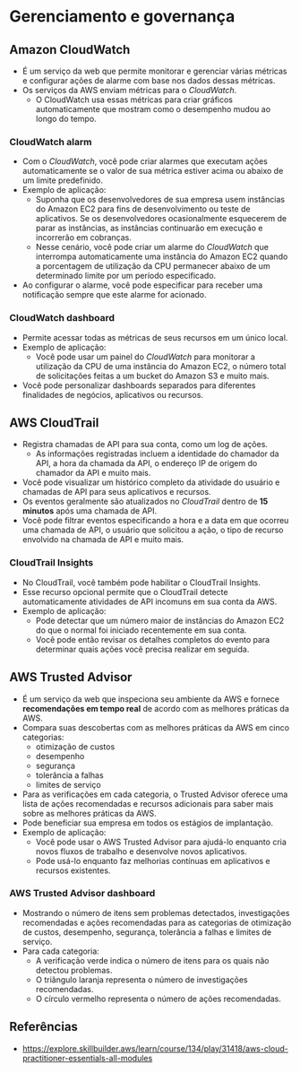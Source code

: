 # Gerenciamento e governança

## Amazon CloudWatch

- É um serviço da web que permite monitorar e gerenciar várias métricas e configurar ações de alarme com base nos dados dessas métricas.
- Os serviços da AWS enviam métricas para o *CloudWatch*.
  - O CloudWatch usa essas métricas para criar gráficos automaticamente que mostram como o desempenho mudou ao longo do tempo.

### CloudWatch alarm

- Com o *CloudWatch*, você pode criar alarmes que executam ações automaticamente se o valor de sua métrica estiver acima ou abaixo de um limite predefinido.
- Exemplo de aplicação:
  - Suponha que os desenvolvedores de sua empresa usem instâncias do Amazon EC2 para fins de desenvolvimento ou teste de aplicativos. Se os desenvolvedores ocasionalmente esquecerem de parar as instâncias, as instâncias continuarão em execução e incorrerão em cobranças.
  - Nesse cenário, você pode criar um alarme do *CloudWatch* que interrompa automaticamente uma instância do Amazon EC2 quando a porcentagem de utilização da CPU permanecer abaixo de um determinado limite por um período especificado. 
- Ao configurar o alarme, você pode especificar para receber uma notificação sempre que este alarme for acionado.

### CloudWatch dashboard

- Permite acessar todas as métricas de seus recursos em um único local.
- Exemplo de aplicação:
  - Você pode usar um painel do *CloudWatch* para monitorar a utilização da CPU de uma instância do Amazon EC2, o número total de solicitações feitas a um bucket do Amazon S3 e muito mais.
- Você pode personalizar dashboards separados para diferentes finalidades de negócios, aplicativos ou recursos.

## AWS CloudTrail

- Registra chamadas de API para sua conta, como um log de ações.
  - As informações registradas incluem a identidade do chamador da API, a hora da chamada da API, o endereço IP de origem do chamador da API e muito mais.
- Você pode visualizar um histórico completo da atividade do usuário e chamadas de API para seus aplicativos e recursos.
- Os eventos geralmente são atualizados no *CloudTrail* dentro de **15 minutos** após uma chamada de API.
- Você pode filtrar eventos especificando a hora e a data em que ocorreu uma chamada de API, o usuário que solicitou a ação, o tipo de recurso envolvido na chamada de API e muito mais.

### CloudTrail Insights

- No CloudTrail, você também pode habilitar o CloudTrail Insights.
- Esse recurso opcional permite que o CloudTrail detecte automaticamente atividades de API incomuns em sua conta da AWS.
- Exemplo de aplicação:
  - Pode detectar que um número maior de instâncias do Amazon EC2 do que o normal foi iniciado recentemente em sua conta.
  - Você pode então revisar os detalhes completos do evento para determinar quais ações você precisa realizar em seguida.

## AWS Trusted Advisor

- É um serviço da web que inspeciona seu ambiente da AWS e fornece **recomendações em tempo real** de acordo com as melhores práticas da AWS.
- Compara suas descobertas com as melhores práticas da AWS em cinco categorias:
  - otimização de custos
  - desempenho
  - segurança
  - tolerância a falhas
  - limites de serviço
- Para as verificações em cada categoria, o Trusted Advisor oferece uma lista de ações recomendadas e recursos adicionais para saber mais sobre as melhores práticas da AWS.
- Pode beneficiar sua empresa em todos os estágios de implantação.
- Exemplo de aplicação:
  - Você pode usar o AWS Trusted Advisor para ajudá-lo enquanto cria novos fluxos de trabalho e desenvolve novos aplicativos.
  - Pode usá-lo enquanto faz melhorias contínuas em aplicativos e recursos existentes.

### AWS Trusted Advisor dashboard

- Mostrando o número de itens sem problemas detectados, investigações recomendadas e ações recomendadas para as categorias de otimização de custos, desempenho, segurança, tolerância a falhas e limites de serviço.
- Para cada categoria:
  - A verificação verde indica o número de itens para os quais não detectou problemas.
  - O triângulo laranja representa o número de investigações recomendadas.
  - O círculo vermelho representa o número de ações recomendadas.

## Referências

- <https://explore.skillbuilder.aws/learn/course/134/play/31418/aws-cloud-practitioner-essentials-all-modules>
